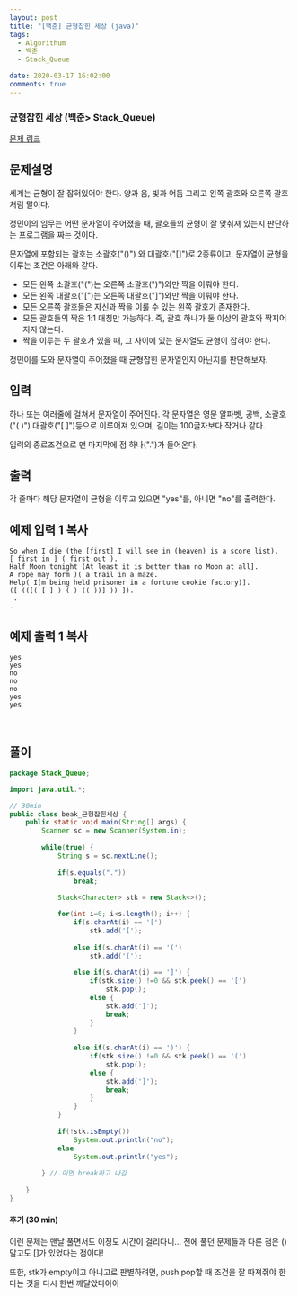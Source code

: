 ```yaml
---
layout: post
title: "[백준] 균형잡힌 세상 (java)"
tags:
  - Algorithum
  - 백준
  - Stack_Queue

date: 2020-03-17 16:02:00
comments: true
---
```




###   균형잡힌 세상 (백준> Stack_Queue)

[문제 링크](https://www.acmicpc.net/problem/4949 )

## 문제설명

세계는 균형이 잘 잡혀있어야 한다. 양과 음, 빛과 어둠 그리고 왼쪽 괄호와 오른쪽 괄호처럼 말이다.

정민이의 임무는 어떤 문자열이 주어졌을 때, 괄호들의 균형이 잘 맞춰져 있는지 판단하는 프로그램을 짜는 것이다.

문자열에 포함되는 괄호는 소괄호("()") 와 대괄호("[]")로 2종류이고, 문자열이 균형을 이루는 조건은 아래와 같다.

- 모든 왼쪽 소괄호("(")는 오른쪽 소괄호(")")와만 짝을 이뤄야 한다.
- 모든 왼쪽 대괄호("[")는 오른쪽 대괄호("]")와만 짝을 이뤄야 한다.
- 모든 오른쪽 괄호들은 자신과 짝을 이룰 수 있는 왼쪽 괄호가 존재한다.
- 모든 괄호들의 짝은 1:1 매칭만 가능하다. 즉, 괄호 하나가 둘 이상의 괄호와 짝지어지지 않는다.
- 짝을 이루는 두 괄호가 있을 때, 그 사이에 있는 문자열도 균형이 잡혀야 한다.

정민이를 도와 문자열이 주어졌을 때 균형잡힌 문자열인지 아닌지를 판단해보자.

## 입력

하나 또는 여러줄에 걸쳐서 문자열이 주어진다. 각 문자열은 영문 알파벳, 공백, 소괄호("( )") 대괄호("[ ]")등으로 이루어져 있으며, 길이는 100글자보다 작거나 같다.

입력의 종료조건으로 맨 마지막에 점 하나(".")가 들어온다.

## 출력

각 줄마다 해당 문자열이 균형을 이루고 있으면 "yes"를, 아니면 "no"를 출력한다.

## 예제 입력 1 복사

```
So when I die (the [first] I will see in (heaven) is a score list).
[ first in ] ( first out ).
Half Moon tonight (At least it is better than no Moon at all].
A rope may form )( a trail in a maze.
Help( I[m being held prisoner in a fortune cookie factory)].
([ (([( [ ] ) ( ) (( ))] )) ]).
 .
.
```

## 예제 출력 1 복사

```
yes
yes
no
no
no
yes
yes
```

<br>

## 풀이

```java
package Stack_Queue;

import java.util.*;

// 30min
public class beak_균형잡힌세상 {
	public static void main(String[] args) {
		Scanner sc = new Scanner(System.in);
		
		while(true) {
			String s = sc.nextLine();
			
			if(s.equals("."))
				break;
			
			Stack<Character> stk = new Stack<>();

			for(int i=0; i<s.length(); i++) {
				if(s.charAt(i) == '[')
					stk.add('[');
				
				else if(s.charAt(i) == '(')
					stk.add('(');
                
				else if(s.charAt(i) == ']') {
					if(stk.size() !=0 && stk.peek() == '[')
						stk.pop();
					else {
						stk.add(']');
						break;
					}
				}
								
				else if(s.charAt(i) == ')') {
					if(stk.size() !=0 && stk.peek() == '(')
						stk.pop();
					else {
						stk.add(']');
						break;
					}
				}
			}
			
			if(!stk.isEmpty())
				System.out.println("no");
			else
				System.out.println("yes");
			
		} //.이면 break하고 나감
		
	}
}

```

#### 후기 (30 min)

이런 문제는 맨날 풀면서도 이정도 시간이 걸리다니... 전에 풀던 문제들과 다른 점은 ()말고도 []가 있었다는 점이다! <br>

또한, stk가 empty이고 아니고로 판별하려면, push pop할 때 조건을 잘 따져줘야 한다는 것을 다시 한번 깨달았다아아